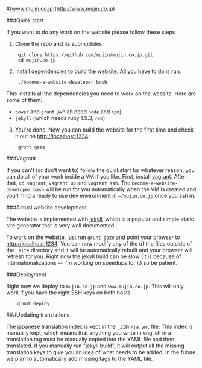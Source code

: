 #[www.mujin.co.jp](http://www.mujin.co.jp)

###Quick start

If you want to do any work on the website please follow these steps

1. Clone the repo and its submodules:

      	git clone https://github.com/mujin/mujin.co.jp.git
      	cd mujin.co.jp

2. Install dependencies to build the website. All you have to do is run:

      	./become-a-website-developer.bash

  This installs all the dependencies you need to work on the website. Here are some of them:
  - `bower` and `grunt` (which need `node` and `npm`)
  - `jekyll` (which needs ruby 1.9.3, `rvm`)

3. You're done. Now you can build the website for the first time and check it out on [http://localhost:1234](http://localhost:1234):

      	grunt gaze

###Vagrant

If you can't (or don't want to) follow the quickstart for whatever reason, you can do all of your work inside a VM if you like. First, install [vagrant](http://www.vagrantup.com/). After that, `cd vagrant`, `vagrant up` and `vagrant ssh`. The `become-a-website-developer.bash` will be run for you automatically when the VM is created and you'll find a ready to use dev environment in `~/mujin.co.jp` once you ssh in.

###Actual website development

The website is implemented with [jekyll](http://jekyllrb.com/), which is a popular and simple static site generator that is very well documented.

To work on the website, just run `grunt gaze` and point your browser to [http://localhost:1234](http://localhost:1234). You can now modify any of the of the files outside of the `_site` directory and it will be automatically rebuilt and your browser will refresh for you. Right now the jekyll build can be slow (It is because of internationalizations -- I'm working on speedups for it) so be patient.

###Deployment

Right now we deploy to `mujin.co.jp` and `www.mujin.co.jp`. This will only work if you have the right SSH keys on both hosts.

        grunt deploy

###Updating translations

The japanese translation index is kept in the `_i18n/ja.yml` file. This index is manually kept, which means that anything you write in english in a translation tag must be manually copied into the YAML file and then translated. If you manually run "jekyll build", it will output all the missing translation keys to give you an idea of what needs to be added. In the future we plan to automatically add missing tags to the YAML file.

